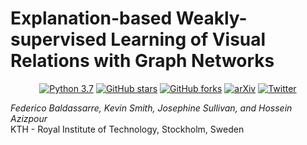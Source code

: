 # Explanation-based Weakly-supervised Learning of Visual Relations with Graph Networks

<p align="center">
  <a href="https://www.python.org/downloads/release/python-370/"><img alt="Python 3.7" src="https://img.shields.io/badge/Python-3.7-green"></a>
  <a href="https://github.com/baldassarreFe/ws-vrd/stargazers"><img alt="GitHub stars" src="https://img.shields.io/github/stars/baldassarreFe/ws-vrd?label=Stars"></a>
  <a href="https://github.com/baldassarreFe/ws-vrd/network"><img alt="GitHub forks" src="https://img.shields.io/github/forks/baldassarreFe/ws-vrd?label=Forks"></a>
  <a href="https://arxiv.org/abs/XXXX.XXXXX"><img alt="arXiv" src="https://img.shields.io/badge/Paper-arXiv-_.svg?&color=B31B1B"></a>
  <a href="https://twitter.com/intent/tweet?text=Wow:&url=https%3A%2F%2Fgithub.com%2FbaldassarreFe%2Fws-vrd"><img alt="Twitter" src="https://img.shields.io/twitter/url/https/github.com/baldassarreFe/ws-vrd.svg"></a>
</p>

_Federico Baldassarre, Kevin Smith, Josephine Sullivan, and Hossein Azizpour_\
KTH - Royal Institute of Technology, Stockholm, Sweden


